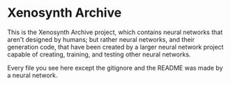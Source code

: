 # Xenosynth Archive

This is the Xenosynth Archive project, which contains neural networks that aren't designed by humans; but rather neural networks, and their generation code, that have been created by a larger neural network project capable of creating, training, and testing other neural networks.

Every file you see here except the gitignore and the README was made by a neural network.
